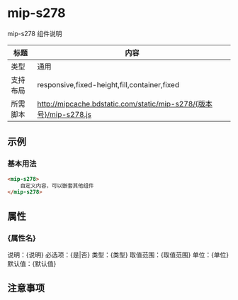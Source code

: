 # mip-s278

mip-s278 组件说明

标题|内容
----|----
类型|通用
支持布局|responsive,fixed-height,fill,container,fixed
所需脚本|http://mipcache.bdstatic.com/static/mip-s278/{版本号}/mip-s278.js

## 示例

### 基本用法
```html
<mip-s278>
    自定义内容，可以嵌套其他组件
</mip-s278>
```

## 属性

### {属性名}

说明：{说明}
必选项：{是|否}
类型：{类型}
取值范围：{取值范围}
单位：{单位}
默认值：{默认值}

## 注意事项

